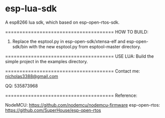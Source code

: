 # esp-lua-sdk
A esp8266 lua sdk, which based on esp-open-rtos-sdk.

======================================
HOW TO BUILD:
1. Replace the esptool.py in esp-open-sdk/xtensa-elf and esp-open-sdk/bin with the new esptool.py from esptool-master directory.

======================================
USE LUA:
Build the simple project in the examples directory.

======================================
Contact me: nicholas3388@gmail.com

QQ: 535873968

======================================
Reference:

NodeMCU: https://github.com/nodemcu/nodemcu-firmware
esp-open-rtos: https://github.com/SuperHouse/esp-open-rtos
